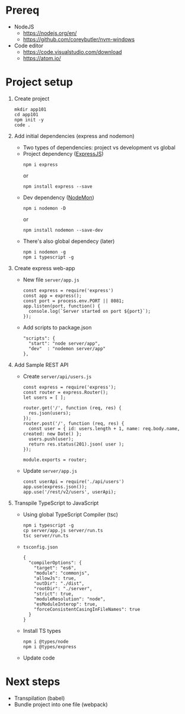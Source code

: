 # Prereq

* NodeJS
  - https://nodejs.org/en/
  - https://github.com/coreybutler/nvm-windows
* Code editor
  - https://code.visualstudio.com/download
  - https://atom.io/

# Project setup

1. Create project
    ```
    mkdir app101
    cd app101
    npm init -y 
    code .
    ```
2. Add initial dependencies (express and nodemon)
    * Two types of dependencies: project vs development vs global
    * Project dependency ([ExpressJS](https://expressjs.com/))
      ```
      npm i express
      ```
      or
      ```
      npm install express --save
      ```
    * Dev dependency ([NodeMon](https://nodemon.io/))
      ```
      npm i nodemon -D
      ```
      or
      ```
      npm install nodemon --save-dev
      ```
    * There's also global dependecy (later)
      ```
      npm i nodemon -g
      npm i typescript -g
      ```

3. Create express web-app
   * New file `server/app.js`
      ```
      const express = require('express')
      const app = express();
      const port = process.env.PORT || 8081;
      app.listen(port, function() {
        console.log(`Server started on port ${port}`);
      });
      ```
   * Add scripts to package.json
      ```
      "scripts": {
        "start": "node server/app",
        "dev"  : "nodemon server/app"
      },
      ```

4. Add Sample REST API
    * Create `server/api/users.js`
      ```
      const express = require('express');
      const router = express.Router();
      let users = [ ];

      router.get('/', function (req, res) {
        res.json(users);
      });
      router.post('/', function (req, res) {
        const user = { id: users.length + 1, name: req.body.name, created: new Date() };
        users.push(user);
        return res.status(201).json( user );
      });

      module.exports = router;
      ```
   * Update `server/app.js`
      ```
      const userApi = require('./api/users')
      app.use(express.json());
      app.use('/rest/v2/users', userApi);
      ```

5. Transpile TypeScript to JavaScript
    * Using global TypeScript Compiler (tsc)
      ```
      npm i typescript -g
      cp server/app.js server/run.ts
      tsc server/run.ts
      ```
    * `tsconfig.json`
      ```
      {
        "compilerOptions": {
          "target": "es6",
          "module": "commonjs",
          "allowJs": true,
          "outDir": "./dist",
          "rootDir": "./server",
          "strict": true,
          "moduleResolution": "node",
          "esModuleInterop": true,
          "forceConsistentCasingInFileNames": true
        }
      }
      ```
    * Install TS types
      ```
      npm i @types/node
      npm i @types/express
      ```
    * Update code

# Next steps
  * Transpilation (babel)
  * Bundle project into one file (webpack)
